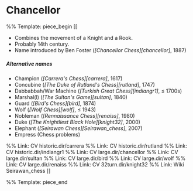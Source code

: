 # Chancellor

%% Template: piece_begin
[[
* Combines the movement of a Knight and a Rook.
* Probably 14th century.
* Name introduced by Ben Foster (*[Chancellor Chess][chancellor]*, 1887)

##### Alternative names
* Champion (*[Carrera's Chess][carrera]*, 1617)
* Concubine (*[The Duke of Rutland's Chess][rutland]*, 1747)
* Dabbabbah/War Machine (*[Turkish Great Chess][indiangr1]*, &#x2264; 1700s)
* Marshal(l) (*[The Sultan's Game][sultan]*, 1840)
* Guard (*[Bird's Chess][bird]*, 1874)
* Wolf (*[Wolf Chess][wolf]*, &#x2264; 1943)
* Nobleman (*[Rennaissance Chess][renaiss]*, 1980)
* Duke (*[The Knightliest Black Hole][knight32]*, 2000)
* Elephant (*[Seirawan Chess][Seirawan_chess]*, 2007)
* Empress (Chess problems)

%% Link: CV historic.dir/carrera
%% Link: CV historic.dir/rutland
%% Link: CV historic.dir/indiangr1
%% Link: CV large.dir/chancellor
%% Link: CV large.dir/sultan
%% Link: CV large.dir/bird
%% Link: CV large.dir/wolf
%% Link: CV large.dir/renaiss
%% Link: CV 32turn.dir/knight32
%% Link: Wiki Seirawan_chess
]]


%% Template: piece_end

